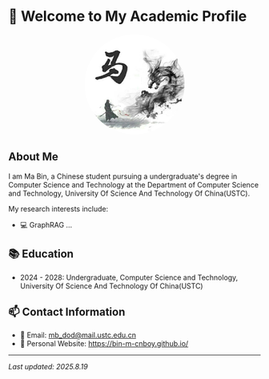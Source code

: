 # 👋 Welcome to My Academic Profile

<div align="center">
  <img src="static\assets\img\photo.png" alt="Academic profile photo" width="200" height="200" style="border-radius: 50%;">
</div>

## About Me

I am Ma Bin, a Chinese student pursuing a undergraduate's degree in Computer Science and Technology at the Department of Computer Science and Technology, University Of Science And Technology Of China(USTC).

My research interests include:
- 💻 GraphRAG
...

## 📚 Education

- 2024 - 2028: Undergraduate, Computer Science and Technology, University Of Science And Technology Of China(USTC)

## 📫 Contact Information

- 📧 Email: mb_dod@mail.ustc.edu.cn
- 🔗 Personal Website: https://bin-m-cnboy.github.io/

---

*Last updated: 2025.8.19*
    